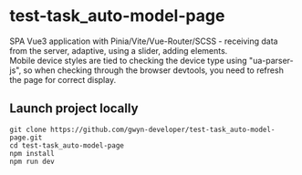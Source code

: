 # test-task_auto-model-page

SPA Vue3 application with Pinia/Vite/Vue-Router/SCSS - receiving data from the server, adaptive, using a slider, adding elements.<br/>
Mobile device styles are tied to checking the device type using "ua-parser-js", so when checking through the browser devtools, you need to refresh the page for correct display.

## Launch project locally
```
git clone https://github.com/gwyn-developer/test-task_auto-model-page.git
cd test-task_auto-model-page
npm install
npm run dev
```